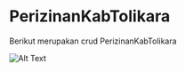 # PerizinanKabTolikara
Berikut merupakan crud PerizinanKabTolikara

![Alt Text](PerizinanKabTolikara/kamar/foto/halaman_login.png)


